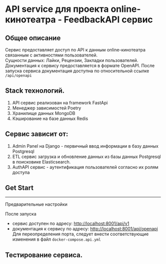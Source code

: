 # API service для проекта online-кинотеатра - FeedbackAPI сервис

## Общее описание
Сервис предоставляет доступ по API к данным online-кинотеатра связанным с активностями пользователей.
<br>Сущности данных: Лайки, Рецензии, Закладки пользователей.
<br>Документация к сервису предоставляется в формате OpenAPI. После запуска сервиса документация доступна по относительной ссылке `/api/openapi`

## Stack технологий.
1. API сервис реализован на framework FastApi
2. Mенеджер зависимостей Poetry
3. Хранилище данных MongoDB
4. Кэширование на базе данных Redis

## Сервис зависит от:
1. Admin Panel на  Django - первичный ввод информации в базу данных Postgresql
2. ETL сервис загрузка и обновление данных из базы данных Postgresql в поисковике Elasticsearch.
3. AuthAPI сервис - аутентификация пользователей согласно их ролям доступа


## Get Start
<hr/>
Предварительные настройки

После запуска 
  - сервис доступен по адресу: [http://localhost:8001/api/v1](http://localhost:8001/api/openapi)
  - документация к сервису по адресу: [http://localhost:8001/api/openapi](http://localhost:8001/api/openapi)
  <br>Для переопределения порта, следует внести соответствующие изменения в файл `docker-compose.api.yml` 

## Тестирование сервиса.
